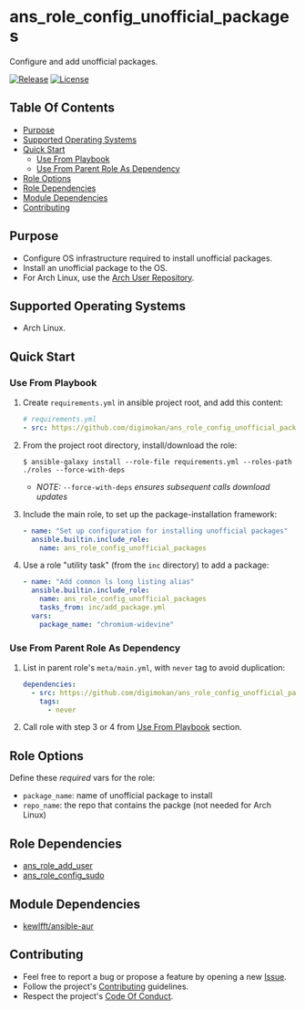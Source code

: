 # ans_role_config_unofficial_packages

Configure and add unofficial packages.

[![Release](https://img.shields.io/github/release/digimokan/ans_role_config_unofficial_packages.svg?label=release)](https://github.com/digimokan/ans_role_config_unofficial_packages/releases/latest "Latest Release Notes")
[![License](https://img.shields.io/badge/license-MIT-blue.svg?label=license)](LICENSE.txt "Project License")

## Table Of Contents

* [Purpose](#purpose)
* [Supported Operating Systems](#supported-operating-systems)
* [Quick Start](#quick-start)
    * [Use From Playbook](#use-from-playbook)
    * [Use From Parent Role As Dependency](#use-from-parent-role-as-dependency)
* [Role Options](#role-options)
* [Role Dependencies](#role-dependencies)
* [Module Dependencies](#module-dependencies)
* [Contributing](#contributing)

## Purpose

* Configure OS infrastructure required to install unofficial packages.
* Install an unofficial package to the OS.
* For Arch Linux, use the
  [Arch User Repository](https://wiki.archlinux.org/index.php/Arch_User_Repository).

## Supported Operating Systems

* Arch Linux.

## Quick Start

### Use From Playbook

1. Create `requirements.yml` in ansible project root, and add this content:

   ```yaml
   # requirements.yml
   - src: https://github.com/digimokan/ans_role_config_unofficial_packages
   ```

2. From the project root directory, install/download the role:

   ```shell
   $ ansible-galaxy install --role-file requirements.yml --roles-path ./roles --force-with-deps
   ```

   * _NOTE:_ `--force-with-deps` _ensures subsequent calls download updates_

3. Include the main role, to set up the package-installation framework:

   ```yaml
   - name: "Set up configuration for installing unofficial packages"
     ansible.builtin.include_role:
       name: ans_role_config_unofficial_packages
   ```

4. Use a role "utility task" (from the `inc` directory) to add a package:

   ```yaml
   - name: "Add common ls long listing alias"
     ansible.builtin.include_role:
       name: ans_role_config_unofficial_packages
       tasks_from: inc/add_package.yml
     vars:
       package_name: "chromium-widevine"
   ```

### Use From Parent Role As Dependency

1. List in parent role's `meta/main.yml`, with `never` tag to avoid duplication:

   ```yaml
   dependencies:
     - src: https://github.com/digimokan/ans_role_config_unofficial_packages
       tags:
         - never
   ```

2. Call role with step 3 or 4 from [Use From Playbook](#use-from-playbook)
   section.

## Role Options

Define these _required_ vars for the role:

  * `package_name`: name of unofficial package to install
  * `repo_name`: the repo that contains the packge (not needed for Arch Linux)

## Role Dependencies

* [ans_role_add_user](https://github.com/digimokan/ans_role_add_user)
* [ans_role_config_sudo](https://github.com/digimokan/ans_role_config_sudo)

## Module Dependencies

* [kewlfft/ansible-aur](https://github.com/kewlfft/ansible-aur)

## Contributing

* Feel free to report a bug or propose a feature by opening a new
  [Issue](https://github.com/digimokan/ans_role_config_unofficial_packages/issues).
* Follow the project's [Contributing](CONTRIBUTING.md) guidelines.
* Respect the project's [Code Of Conduct](CODE_OF_CONDUCT.md).

